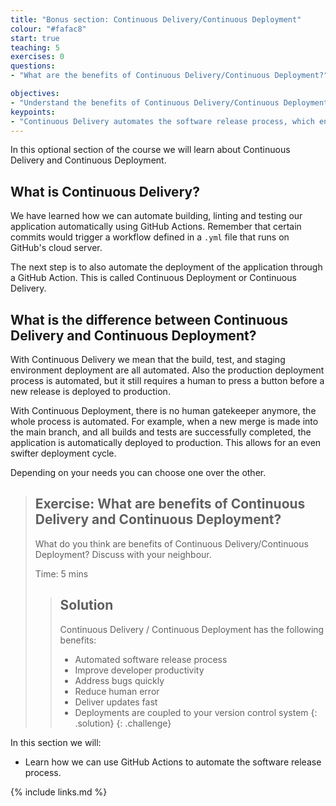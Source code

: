 ```yaml
---
title: "Bonus section: Continuous Delivery/Continuous Deployment"
colour: "#fafac8"
start: true
teaching: 5
exercises: 0
questions:
- "What are the benefits of Continuous Delivery/Continuous Deployment?"

objectives:
- "Understand the benefits of Continuous Delivery/Continuous Deployment."
keypoints:
- "Continuous Delivery automates the software release process, which enables you to deliver updates faster"
---
```


In this optional section of the course we will learn about Continuous Delivery and Continuous Deployment.

## What is Continuous Delivery?
We have learned how we can automate building, linting and testing our application automatically using GitHub Actions.
Remember that certain commits would trigger a workflow defined in a `.yml` file that runs on GitHub's cloud server.

The next step is to also automate the deployment of the application through a GitHub Action. 
This is called Continuous Deployment or Continuous Delivery.

## What is the difference between Continuous Delivery and Continuous Deployment?
With Continuous Delivery we mean that the build, test, and staging environment deployment are all automated.
Also the production deployment process is automated, but it still requires a human to press a button before a new release is deployed to production.

With Continuous Deployment, there is no human gatekeeper anymore, the whole process is automated. 
For example, when a new merge is made into the main branch, and all builds and tests are successfully completed, 
the application is automatically deployed to production. This allows for an even swifter deployment cycle.

Depending on your needs you can choose one over the other.


> ## Exercise: What are benefits of Continuous Delivery and Continuous Deployment?
>
> What do you think are benefits of Continuous Delivery/Continuous Deployment?
> Discuss with your neighbour.
>
> Time: 5 mins
> 
> > ## Solution
> > Continuous Delivery / Continuous Deployment has the following benefits:
> > * Automated software release process
> > * Improve developer productivity
> > * Address bugs quickly
> > * Reduce human error
> > * Deliver updates fast
> > * Deployments are coupled to your version control system
> {: .solution}
{: .challenge}

In this section we will:
- Learn how we can use GitHub Actions to automate the software release process.

{% include links.md %}
